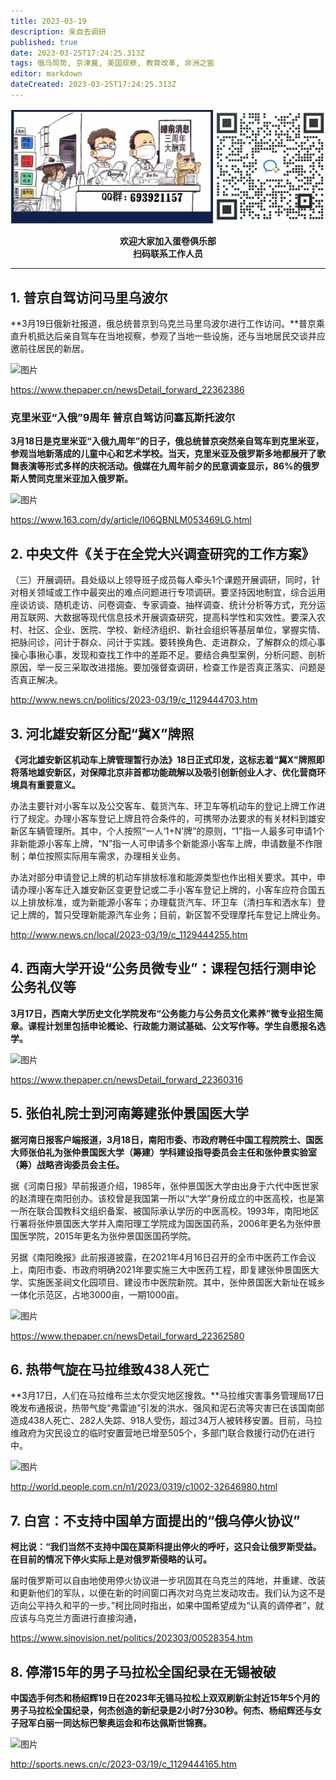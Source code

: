```yaml
---
title: 2023-03-19
description: 亲自去调研
published: true
date: 2023-03-25T17:24:25.313Z
tags: 俄乌局势, 京津冀, 美国观察, 教育改革, 非洲之窗
editor: markdown
dateCreated: 2023-03-25T17:24:25.313Z
---
```


<center style="font-weight:bold;">
  <img src="/assets/join.png" alt="加入蛋卷俱乐部"><br/>
  <p>欢迎大家加入蛋卷俱乐部<br/>扫码联系工作人员</p>
</center>

---

## 1. 普京自驾访问马里乌波尔

**3月19日俄新社报道，俄总统普京到乌克兰马里乌波尔进行工作访问。**普京乘直升机抵达后亲自驾车在当地视察，参观了当地一些设施，还与当地居民交谈并应邀前往居民的新居。

![图片](https://img.bedtime.news/2023/03/26/641f2e24d19e0.png)

https://www.thepaper.cn/newsDetail_forward_22362386



### 克里米亚“入俄”9周年 普京自驾访问塞瓦斯托波尔

**3月18日是克里米亚“入俄九周年”的日子，俄总统普京突然亲自驾车到克里米亚，参观当地新落成的儿童中心和艺术学校。**当天，克里米亚及俄罗斯多地都展开了歌舞表演等形式多样的庆祝活动。俄媒在九周年前夕的民意调查显示，86%的俄罗斯人赞同克里米亚加入俄罗斯**。**

![图片](https://img.bedtime.news/2023/03/26/641f2e28967b3.png)

https://www.163.com/dy/article/I06QBNLM053469LG.html



## 2. 中央文件《关于在全党大兴调查研究的工作方案》

（三）开展调研。县处级以上领导班子成员每人牵头1个课题开展调研，同时，针对相关领域或工作中最突出的难点问题进行专项调研。要坚持因地制宜，综合运用座谈访谈、随机走访、问卷调查、专家调查、抽样调查、统计分析等方式，充分运用互联网、大数据等现代信息技术开展调查研究，提高科学性和实效性。要深入农村、社区、企业、医院、学校、新经济组织、新社会组织等基层单位，掌握实情、把脉问诊，问计于群众、问计于实践。要转换角色、走进群众，了解群众的烦心事操心事揪心事，发现和查找工作中的差距不足。要结合典型案例，分析问题、剖析原因，举一反三采取改进措施。要加强督查调研，检查工作是否真正落实、问题是否真正解决。

http://www.news.cn/politics/2023-03/19/c_1129444703.htm



## 3. 河北雄安新区分配“冀X”牌照

**《河北雄安新区机动车上牌管理暂行办法》18日正式印发，这标志着“冀X”牌照即将落地雄安新区，对保障北京非首都功能疏解以及吸引创新创业人才、优化营商环境具有重要意义。**



办法主要针对小客车以及公交客车、载货汽车、环卫车等机动车的登记上牌工作进行了规定。办理小客车登记上牌且符合条件的，可携带办法要求的有关材料到雄安新区车辆管理所。其中，个人按照“一人‘1+N’牌”的原则，“1”指一人最多可申请1个非新能源小客车上牌，“N”指一人可申请多个新能源小客车上牌，申请数量不作限制；单位按照实际用车需求，办理相关业务。



办法对部分申请登记上牌的机动车排放标准和能源类型也作出相关要求。其中，申请办理小客车迁入雄安新区变更登记或二手小客车登记上牌的，小客车应符合国五以上排放标准，或为新能源小客车；办理载货汽车、环卫车（清扫车和洒水车）登记上牌的，暂只受理新能源汽车业务；目前，新区暂不受理摩托车登记上牌业务。

http://www.news.cn/local/2023-03/19/c_1129444255.htm



## 4. 西南大学开设“公务员微专业”：课程包括行测申论公务礼仪等

**3月17日，西南大学历史文化学院发布“公务能力与公务员文化素养”微专业招生简章。课程计划里包括申论概论、行政能力测试基础、公文写作等。学生自愿报名选学。**

![图片](https://img.bedtime.news/2023/03/26/641f2e2b1718f.png)

https://www.thepaper.cn/newsDetail_forward_22360316



## 5. 张伯礼院士到河南筹建张仲景国医大学

**据河南日报客户端报道，3月18日，南阳市委、市政府聘任中国工程院院士、国医大师张伯礼为张仲景国医大学（筹建）学科建设指导委员会主任和张仲景实验室（筹）战略咨询委员会主任。**



据《河南日报》早前报道介绍，1985年，张仲景国医大学由出身于六代中医世家的赵清理在南阳创办。该校曾是我国第一所以“大学”身份成立的中医高校，也是第一所在联合国教科文组织备案、被国际承认学历的中医高校。1993年，南阳地区行署将张仲景国医大学并入南阳理工学院成为国医国药系，2006年更名为张仲景国医学院，2015年更名为张仲景国医国药学院。



另据《南阳晚报》此前报道披露，在2021年4月16日召开的全市中医药工作会议上，南阳市委、市政府明确2021年要实施三大中医药工程，即复建张仲景国医大学、实施医圣祠文化园项目、建设市中医院新院。其中，张仲景国医大新址在城乡一体化示范区，占地3000亩，一期1000亩。

![图片](https://img.bedtime.news/2023/03/26/641f2e2d1b672.jpeg)

https://www.thepaper.cn/newsDetail_forward_22362580



## 6. 热带气旋在马拉维致438人死亡

**3月17日，人们在马拉维布兰太尔受灾地区搜救。**马拉维灾害事务管理局17日晚发布通报说，热带气旋“弗雷迪”引发的洪水、强风和泥石流等灾害已在该国南部造成438人死亡、282人失踪、918人受伤，超过34万人被转移安置。目前，马拉维政府为灾民设立的临时安置营地已增至505个，多部门联合救援行动仍在进行中。

![图片](https://img.bedtime.news/2023/03/26/641f2e2ede62b.jpeg)

http://world.people.com.cn/n1/2023/0319/c1002-32646980.html



## 7. 白宫：不支持中国单方面提出的“俄乌停火协议”

**柯比说：“我们当然不支持中国在莫斯科提出停火的呼吁，这只会让俄罗斯受益。在目前的情况下停火实际上是对俄罗斯侵略的认可。**



届时俄罗斯可以自由地使用停火协议进一步巩固其在乌克兰的阵地，并重建、改装和更新他们的军队，以便在新的时间窗口再次对乌克兰发动攻击。我们认为这不是迈向公平持久和平的一步。”柯比同时指出，如果中国希望成为“认真的调停者”，就应该与乌克兰方面进行直接沟通，

https://www.sinovision.net/politics/202303/00528354.htm



## 8. 停滞15年的男子马拉松全国纪录在无锡被破

**中国选手何杰和杨绍辉19日在2023年无锡马拉松上双双刷新尘封近15年5个月的男子马拉松全国纪录，何杰创造的新纪录是2小时7分30秒。何杰、杨绍辉还与女子冠军白丽一同达标巴黎奥运会和布达佩斯世锦赛。**

![图片](https://img.bedtime.news/2023/03/26/641f2e3146823.jpeg)

http://sports.news.cn/c/2023-03/19/c_1129444165.htm


